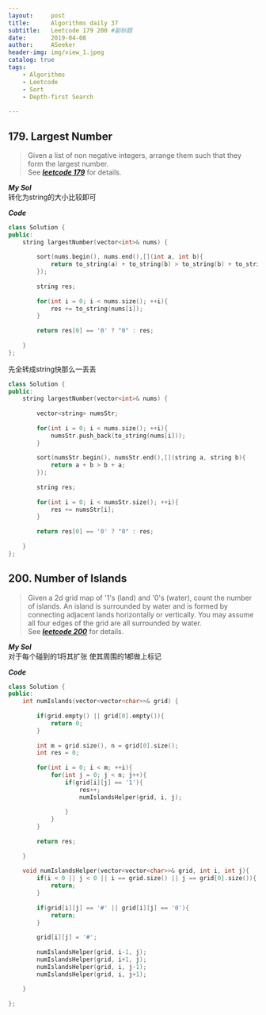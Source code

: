 ```yaml
---
layout:     post
title:      Algorithms daily 37
subtitle:   Leetcode 179 200 #副标题
date:       2019-04-08
author:     ASeeker
header-img: img/view_1.jpeg
catalog: true
tags:
    - Algorithms
    - Leetcode
    - Sort
    - Depth-first Search
    
---
```


## 179. Largest Number

>Given a list of non negative integers, arrange them such that they form the largest number.  
>See [***leetcode 179***][ref1] for details.   

[ref1]:https://leetcode.com/problems/largest-number/


***My Sol***  
转化为string的大小比较即可

***Code***

```cpp
class Solution {
public:
    string largestNumber(vector<int>& nums) {
        
        sort(nums.begin(), nums.end(),[](int a, int b){
            return to_string(a) + to_string(b) > to_string(b) + to_string(a);
        });
        
        string res;
        
        for(int i = 0; i < nums.size(); ++i){
            res += to_string(nums[i]);
        }
        
        return res[0] == '0' ? "0" : res;
        
    }
};
```

先全转成string快那么一丢丢

```cpp
class Solution {
public:
    string largestNumber(vector<int>& nums) {
        
        vector<string> numsStr;
        
        for(int i = 0; i < nums.size(); ++i){
            numsStr.push_back(to_string(nums[i]));
        }
        
        sort(numsStr.begin(), numsStr.end(),[](string a, string b){
            return a + b > b + a;
        });
        
        string res;
        
        for(int i = 0; i < numsStr.size(); ++i){
            res += numsStr[i];
        }
        
        return res[0] == '0' ? "0" : res;
        
    }
};
```


## 200. Number of Islands
>Given a 2d grid map of '1's (land) and '0's (water), count the number of islands. An island is surrounded by water and is formed by connecting adjacent lands horizontally or vertically. You may assume all four edges of the grid are all surrounded by water.  
>See [***leetcode 200***][ref2] for details.   

[ref2]:https://leetcode.com/problems/number-of-islands/


***My Sol***  
对于每个碰到的1将其扩张 使其周围的1都做上标记  


***Code***

```cpp
class Solution {
public:
    int numIslands(vector<vector<char>>& grid) {
        
        if(grid.empty() || grid[0].empty()){
            return 0;
        }
        
        int m = grid.size(), n = grid[0].size();
        int res = 0;
        
        for(int i = 0; i < m; ++i){
            for(int j = 0; j < n; j++){
                if(grid[i][j] == '1'){
                    res++;
                    numIslandsHelper(grid, i, j);
                    
                }
            }
        }
        
        return res;
        
    }
    
    void numIslandsHelper(vector<vector<char>>& grid, int i, int j){
        if(i < 0 || j < 0 || i == grid.size() || j == grid[0].size()){
            return;
        }
        
        if(grid[i][j] == '#' || grid[i][j] == '0'){
            return;
        }
        
        grid[i][j] = '#';
        
        numIslandsHelper(grid, i-1, j);
        numIslandsHelper(grid, i+1, j);
        numIslandsHelper(grid, i, j-1);
        numIslandsHelper(grid, i, j+1);
        
    }
    
};
```